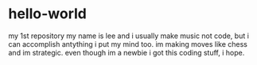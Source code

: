 # hello-world
my 1st repository
my name is lee and i usually make music not code, but i can accomplish antything i put my mind too.
im making moves like chess and im strategic. even though im a newbie i got this coding stuff, i hope.
